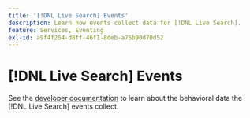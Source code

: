 ```yaml
---
title: '[!DNL Live Search] Events'
description: Learn how events collect data for [!DNL Live Search].
feature: Services, Eventing
exl-id: a9f4f254-d8ff-46f1-8deb-a75b90d70d52
---
```

# [!DNL Live Search] Events

See the [developer documentation](https://developer.adobe.com/commerce/services/shared-services/storefront-events/) to learn about the behavioral data the [!DNL Live Search] events collect.
